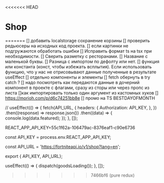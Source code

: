 <<<<<<< HEAD

# Shop

=======
[] добавить localstorage сохранение корзины
[] проверить редьюсеры на исходных код проекта.
[] если картинки не подгружаются обработать ошибки
[] Исправить формат ts на tsx при необходимости.
[] Сверить разметку с ресторанами.
[] Название с маленькой буквы.
[] Разница с импортом по дефолту или нет.
[] функция или константа (конст, чтобы избежать всплытия). Если использовать функцию, что у нас не отрисовывают данные полученные в результате useEffect
[] отдельно компоненты и элементы
[] fetch обернуть в try catch ?
[] надо посмотреть как передаются данные в дочерний компонент в проекте с флагами, сразу из сторы или через пропс из листа
[]как импортировать только один аргумент из кастомных хуков
[] https://morioh.com/p/d6c74251bb8e
[] промо на TS BESTDAYOFMONTH

//
useEffect(() => {
fetch(API_URL, {
headers: {
Authorization: API_KEY,
},
})
.then((response) => response.json())
.then((data) => {
console.log(data.featured);
});
}, []);

REACT_APP_API_KEY=55c1f62a-106479ac-8376eaf1-c90e6736

const API_KEY = process.env.REACT_APP_API_KEY;

const API_URL = 'https://fortniteapi.io/v1/shop?lang=en';

export { API_KEY, API_URL};

useEffect(() => {
dispatch(goodsLoading());
}, []);

> > > > > > > 7466bf6 (pure redux)

